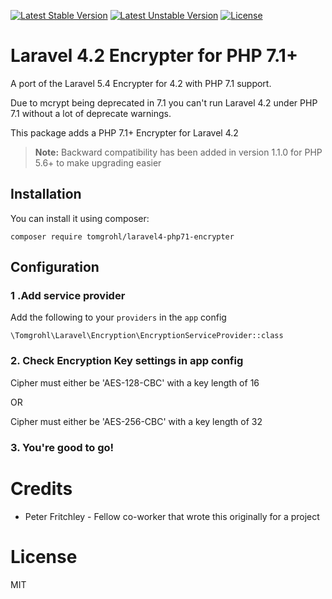 [![Latest Stable Version](https://poser.pugx.org/tomgrohl/laravel4-php71-encrypter/v/stable)](https://packagist.org/packages/tomgrohl/laravel4-php71-encrypter)
[![Latest Unstable Version](https://poser.pugx.org/tomgrohl/laravel4-php71-encrypter/v/unstable)](https://packagist.org/packages/tomgrohl/laravel4-php71-encrypter)
[![License](https://poser.pugx.org/tomgrohl/laravel4-php71-encrypter/license)](https://packagist.org/packages/tomgrohl/laravel4-php71-encrypter)

# Laravel 4.2 Encrypter for PHP 7.1+

A port of the Laravel 5.4 Encrypter for 4.2 with PHP 7.1 support.

Due to mcrypt being deprecated in 7.1 you can't run Laravel 4.2 under PHP 7.1 without a lot of deprecate warnings.

This package adds a PHP 7.1+ Encrypter for Laravel 4.2

> **Note:** Backward compatibility has been added in version 1.1.0 for PHP 5.6+ to make upgrading easier

## Installation

You can install it using composer:

`composer require tomgrohl/laravel4-php71-encrypter`


## Configuration

### 1 .Add service provider

Add the following to your `providers` in the `app` config

```
\Tomgrohl\Laravel\Encryption\EncryptionServiceProvider::class
```

### 2. Check Encryption Key settings in app config

Cipher must either be 'AES-128-CBC' with a key length of 16

OR     
       
Cipher must either be 'AES-256-CBC' with a key length of 32


### 3.  You're good to go!


# Credits

- Peter Fritchley - Fellow co-worker that wrote this originally for a project

# License

MIT